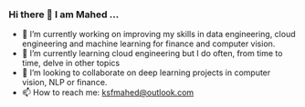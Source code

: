 ### Hi there 👋 I am Mahed ...

- 🔭 I’m currently working on improving my skills in data engineering, cloud engineering and machine learning for finance and computer vision.
- 🌱 I’m currently learning cloud engineering but I do often, from time to time, delve in other topics
- 👯 I’m looking to collaborate on deep learning projects in computer vision, NLP or finance.
- 📫 How to reach me: ksfmahed@outlook.com

<!--
**mahedjaved/mahedjaved** is a ✨ _special_ ✨ repository because its `README.md` (this file) appears on your GitHub profile.

Here are some ideas to get you started:

- 🔭 I’m currently working on improving my skills in data engineering, cloud engineering and machine learning for finance and computer vision.
- 🌱 I’m currently learning cloud engineering but I do often, from time to time, delve in other topics
- 👯 I’m looking to collaborate on deep learning projects in computer vision, NLP or finance.
- 🤔 I’m looking for help with ...
- 💬 Ask me about ...
- 📫 How to reach me: ksfmahed@outlook.com
- 😄 Pronouns: He/him
- ⚡ Fun fact: Did you know that Jupyter in Python programming is a culminated term comprising of popular languages in Data Science Ju for Julia, Pyt for Python, R ... well for R :)
-->

